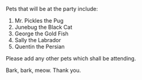 Pets that will be at the party include:
1. Mr. Pickles the Pug
2. Junebug the Black Cat
3. George the Gold Fish
4. Sally the Labrador
5. Quentin the Persian 

Please add any other pets which shall be attending. 

Bark, bark, meow. Thank you. 

